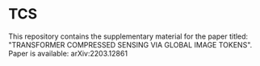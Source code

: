 # TCS
This repository contains the supplementary material for the paper titled: "TRANSFORMER COMPRESSED SENSING VIA GLOBAL IMAGE TOKENS".
Paper is available: arXiv:2203.12861
